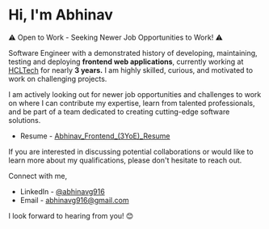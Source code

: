 # Hi, I'm Abhinav
<!-- 
<img src="https://komarev.com/ghpvc/?username=abhinavg916&label=Profile%20views&color=0e75b6&style=flat" alt="abhinavg916" />
 -->
<!--
Software Engineer with a demonstrated history of developing, and maintaining frontend web applications. Currently
working at [**HCLTech**](https://www.hcltech.com/). Skilled in JavaScript,  TypeScript, Reactjs and Redux. I am a curious, passionate, and self-motivated individual. Apart from technical, I am an effective team player who brings energy,
enthusiasm & humor to motivate team members to achieve their best potential.

Always keen to learn new technologies and develop creative solutions. Ability to grasp new technical concepts quickly and utilize them correctly in order to get the best results.

I enjoy working on challenging projects which make a difference.
-->

⚠ Open to Work - Seeking Newer Job Opportunities to Work! ⚠

Software Engineer with a demonstrated history of developing, maintaining, testing and deploying **frontend web applications**, currently
working at [HCLTech](https://www.hcltech.com/) for nearly **3 years.**  I am highly skilled, curious, and motivated to work on challenging projects.
<!--
Below are my skills, 

- C++, JavaScript, TypeScript, Reactjs, Redux (Toolkit / Saga / Thunk), React Query, React Router, Webpack
- Tailwind CSS, Material UI, Styled Components, Bootstrap, SCSS/SASS, CSS, HTML
- JSON, Firebase, AWS, ESLint, Prettier, Postman, Git, JIRA, Confluence, Quantum Matrix, Figma
- BEM Methodology, Responsive Web Development, React & Redux DevTools, Chrome DevTools
-->
<!-- Apart from technical, I am an effective team player who brings energy, enthusiasm & humor to motivate team members to achieve their best potential. -->

<!-- I am always keen and curious to learn new technologies and develop creative solutions. I have the proven ability to grasp new technical concepts quickly and utilize them correctly in order to get the best results. -->

<!--
- [StopStalk - @abhinavg916](https://www.stopstalk.com/user/profile/abhinavg916)
-->
<!--
⚡ Fun Facts

- I neither drink tea nor coffee 😉
-->
<!--
- I code in Light theme 😎
- I write with my Left hand 👈
-->

<!--
Below are my Online Programming Profiles:

<a href="https://www.leetcode.com/abhinavg916" target="blank"><img align="center" src="https://raw.githubusercontent.com/rahuldkjain/github-profile-readme-generator/master/src/images/icons/Social/leet-code.svg" alt="abhinavg916" height="30" width="40" /></a>
<a href="https://www.hackerrank.com/abhinavg916" target="blank"><img align="center" src="https://raw.githubusercontent.com/rahuldkjain/github-profile-readme-generator/master/src/images/icons/Social/hackerrank.svg" alt="abhinavg916" height="30" width="40" /></a>
<a href="https://auth.geeksforgeeks.org/user/abhinavg916" target="blank"><img align="center" src="https://raw.githubusercontent.com/rahuldkjain/github-profile-readme-generator/master/src/images/icons/Social/geeks-for-geeks.svg" alt="abhinavg916" height="30" width="40" /></a>
<a href="https://www.codechef.com/users/abhinavg916" target="blank"><img align="center" src="https://cdn.jsdelivr.net/npm/simple-icons@3.1.0/icons/codechef.svg" alt="abhinavg916" height="30" width="40" /></a>
-->

<!-- ## Technical Skills -->


<!-- **Problem Solving** -->

<!-- <p>
<img src="https://raw.githubusercontent.com/devicons/devicon/master/icons/java/java-original.svg" alt="java" width="40" height="40"/>
<img src="https://raw.githubusercontent.com/devicons/devicon/master/icons/cplusplus/cplusplus-original.svg" alt="cpp" width="40" height="40"/>
<img src="https://raw.githubusercontent.com/devicons/devicon/master/icons/thealgorithms/thealgorithms-original.svg" alt="algo" width="40" height="40"/>
</p> -->

<!-- **Frontend Web Development** -->

<p>
<!-- <img src="https://raw.githubusercontent.com/devicons/devicon/master/icons/javascript/javascript-original.svg" alt="javascript" width="40" height="40"/> -->
<!-- <img src="https://raw.githubusercontent.com/devicons/devicon/master/icons/typescript/typescript-original.svg" alt="typescript" width="40" height="40"/>   -->
<!-- <img src="https://raw.githubusercontent.com/devicons/devicon/master/icons/react/react-original-wordmark.svg" alt="reactjs" width="40" height="40"/> -->
<!-- <img src="https://raw.githubusercontent.com/devicons/devicon/master/icons/angularjs/angularjs-original.svg" alt="angular" width="40" height="40"/> -->
<!-- <img src="https://raw.githubusercontent.com/devicons/devicon/master/icons/nextjs/nextjs-original.svg" alt="nextjs" width="40" height="40"/> -->
<!-- <img src="https://raw.githubusercontent.com/devicons/devicon/master/icons/redux/redux-original.svg" alt="redux" width="40" height="40"/>   -->
<!-- <img src="https://cdn.jsdelivr.net/gh/devicons/devicon/icons/storybook/storybook-original.svg" width="40" height="40" /> -->
<!-- <img src="https://cdn.jsdelivr.net/gh/devicons/devicon/icons/webpack/webpack-original.svg" width="40" height="40" /> -->
<!-- <img src="https://cdn.jsdelivr.net/gh/devicons/devicon/icons/materialui/materialui-original.svg" width="40" height="40" /> -->
<!-- <img src="https://www.vectorlogo.zone/logos/tailwindcss/tailwindcss-icon.svg" alt="tailwind" width="40" height="40"/>  -->
<!-- <img src="https://cdn.jsdelivr.net/gh/devicons/devicon/icons/bootstrap/bootstrap-original.svg" width="40" height="40" /> -->
<!-- <img src="https://raw.githubusercontent.com/devicons/devicon/master/icons/sass/sass-original.svg" alt="sass" width="40" height="40"/>   -->
<!-- <img src="https://raw.githubusercontent.com/devicons/devicon/master/icons/css3/css3-original-wordmark.svg" alt="css3" width="40" height="40"/> -->
<!-- <img src="https://raw.githubusercontent.com/devicons/devicon/master/icons/html5/html5-original-wordmark.svg" alt="html5" width="40" height="40"/> -->
<!-- <img src="https://cdn.jsdelivr.net/gh/devicons/devicon/icons/git/git-original.svg" width="40" height="40" /> -->
<!-- <img src="https://www.vectorlogo.zone/logos/jestjsio/jestjsio-icon.svg" alt="jest" width="40" height="40"/> -->
</p>       

<!-- **Backend Web Development** -->
<!-- 
<p>
<img src="https://raw.githubusercontent.com/devicons/devicon/master/icons/nodejs/nodejs-original-wordmark.svg" alt="nodejs" width="40" height="40"/>
<img src="https://raw.githubusercontent.com/devicons/devicon/master/icons/spring/spring-original.svg" alt="springboot" width="40" height="40"/>  
<img src="https://raw.githubusercontent.com/devicons/devicon/master/icons/express/express-original-wordmark.svg" alt="express" width="40" height="40"/>
<img src="https://cdn.jsdelivr.net/gh/devicons/devicon/icons/firebase/firebase-plain-wordmark.svg" width="40" height="40" />
<img src="https://raw.githubusercontent.com/devicons/devicon/master/icons/mongodb/mongodb-original-wordmark.svg" alt="mongodb" width="40" height="40"/>
<img src="https://raw.githubusercontent.com/devicons/devicon/master/icons/postgresql/postgresql-original-wordmark.svg" alt="postgresql" width="40" height="40"/>
<img src="https://www.vectorlogo.zone/logos/graphql/graphql-icon.svg" alt="graphql" width="40" height="40"/>
</p> -->

<!-- **DevOps & Cloud** -->

<p>
<!-- <img src="https://raw.githubusercontent.com/devicons/devicon/master/icons/amazonwebservices/amazonwebservices-original.svg" alt="aws" width="40" height="40"/> -->
<!-- <img src="https://raw.githubusercontent.com/devicons/devicon/master/icons/docker/docker-original-wordmark.svg" alt="docker" width="40" height="40"/> -->
<!-- <img src="https://raw.githubusercontent.com/devicons/devicon/master/icons/nginx/nginx-original.svg" alt="nginx" width="40" height="40"/> -->
<!-- <img src="https://raw.githubusercontent.com/devicons/devicon/master/icons/amazonwebservices/amazonwebservices-original-wordmark.svg" alt="aws" width="40" height="40"/> -->
</p>
  
<!-- **Machine Learning** -->

<p>
<!-- <img src="https://raw.githubusercontent.com/devicons/devicon/master/icons/python/python-original.svg" alt="python" width="40" height="40"/> -->  
</p>

<!-- **Big Data** -->

<p>
  
</p>

<!-- **Mobile App Development** -->

<p>

</p>


<!-- ### GitHub Stats -->

<!-- <p><img align="left" src="https://github-readme-stats.vercel.app/api/top-langs?username=abhinavg916&show_icons=true&locale=en&layout=compact" alt="abhinavg916" /></p>
<p>&nbsp;<img align="center" src="https://github-readme-stats.vercel.app/api?username=abhinavg916&show_icons=true&locale=en" alt="abhinavg916" /></p>
<img height="180em" src="https://github-readme-stats.vercel.app/api?username=abhinavg916&show_icons=true&hide_border=true&&count_private=true&include_all_commits=true" />
<img height="180em" src="https://github-readme-stats.vercel.app/api/top-langs/?username=abhinavg916&exclude_repo=KNN-Image-Classification&show_icons=true&hide_border=true&layout=compact&langs_count=8"/> -->


<!-- 
<p><img align="center" src="https://github-readme-streak-stats.herokuapp.com/?user=abhinavg916&" alt="abhinavg916" /></p> -->



<!-- <p align="left"> <a href="https://github.com/ryo-ma/github-profile-trophy"><img src="https://github-profile-trophy.vercel.app/?username=abhinavg916" alt="abhinavg916" /></a> </p> -->

I am actively looking out for newer job opportunities and challenges to work on where I can contribute my expertise, learn from talented professionals, and be part of a team dedicated to creating cutting-edge software solutions.

<!-- - Portfolio Website - [www.abhinavdhiman.com]() -->
- Resume - [Abhinav_Frontend_(3YoE)_Resume](https://www.linkedin.com/in/abhinavg916/)

If you are interested in discussing potential collaborations or would like to learn more about my qualifications, please don't hesitate to reach out. 

Connect with me,

- LinkedIn - [@abhinavg916](https://www.linkedin.com/in/abhinavg916/)
- Email - [abhinavg916@gmail.com](abhinavg916@gmail.com)

I look forward to hearing from you! 😊
<!-- <a href="https://linkedin.com/in/abhinavg916" target="blank"><img align="center" src="https://raw.githubusercontent.com/rahuldkjain/github-profile-readme-generator/master/src/images/icons/Social/linked-in-alt.svg" alt="abhinavg916" height="15" width="15" /></a> -->
